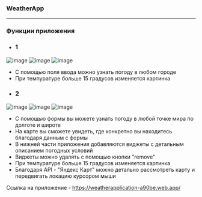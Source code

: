 
### WeatherApp

-----------------
### Функции приложения
- ### 1
![image](https://user-images.githubusercontent.com/97447398/201090390-b787877f-c1f7-427d-b13d-560a0f512ac8.png)
![image](https://user-images.githubusercontent.com/97447398/201090474-8b03fb08-f422-4b82-9361-59f91651f405.png)
![image](https://user-images.githubusercontent.com/97447398/201089107-5b592c9c-424c-4863-94d8-2b12cba51a00.png)



- С помощью поля ввода можно узнать погоду в любом городе
- При темпуратуре больше 15 градусов изменяется картинка
- ### 2
![image](https://user-images.githubusercontent.com/97447398/201091175-289a5f4b-6cc8-409f-bfca-ae6d3e29e3f7.png)
![image](https://user-images.githubusercontent.com/97447398/201092418-7aad9ae1-2c94-4b7e-af9a-91dba64e835a.png)
![image](https://user-images.githubusercontent.com/97447398/201089812-8685d2dc-0131-4c17-9c45-5a2acadde1b6.png)

- С помощью формы вы можете узнать погоду в любой точке мира по долготе и широте
- На карте вы сможете увидеть, где конкретно вы находитесь благодаря данным с формы
- В нижней части приложения добавляются виджеты с детальным описанием погодных условий
- Виджеты можно удалять с помощью кнопки "remove"
- При темпуратуре больше 15 градусов изменяется картинка
- Благодаря API - "Яндекс Карт" можно детально рассмотреть карту и передвигать локацию курсором мыши

Ссылка на приложение - https://weatherapplication-a90be.web.app/
